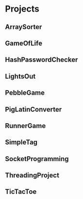 # Projects

## ArraySorter 
## GameOfLife
## HashPasswordChecker
## LightsOut
## PebbleGame
## PigLatinConverter
## RunnerGame
## SimpleTag
## SocketProgramming
## ThreadingProject
## TicTacToe
